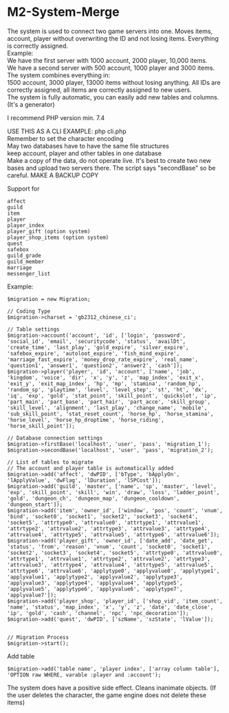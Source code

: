 # M2-System-Merge

The system is used to connect two game servers into one. Moves items, account, player without overwriting the ID and not losing items.   Everything is correctly assigned.  
Example:  
We have the first server with 1000 account, 2000 player, 10,000 items.  
We have a second server with 500 account, 1000 player and 3000 items.  
The system combines everything in:  
1500 account, 3000 player, 13000 items without losing anything. All IDs are correctly assigned, all items are correctly assigned to new users.  
The system is fully automatic, you can easily add new tables and columns. (It's a generator)  

I recommend PHP version min. 7.4

USE THIS AS A CLI EXAMPLE: php cli.php  
Remember to set the character encoding  
May two databases have to have the same file structures  
keep account, player and other tables in one database  
Make a copy of the data, do not operate live. It's best to create two new bases and upload two servers there. The script says "secondBase" so be careful. MAKE A BACKUP COPY  
 
Support for
 ```
 affect
 guild
 item
 player
 player_index
 player_gift (option system)
 player_shop_items (option system)
 quest
 safebox
 guild_grade
 guild_member
 marriage
 messenger_list
 ```

Example:
 ```
 $migration = new Migration;

// Coding Type
$migration->charset = 'gb2312_chinese_ci';

// Table settings
$migration->account('account', 'id', ['login', 'password', 'social_id', 'email', 'securitycode', 'status', 'availDt', 'create_time', 'last_play', 'gold_expire', 'silver_expire', 'safebox_expire', 'autoloot_expire', 'fish_mind_expire', 'marriage_fast_expire', 'money_drop_rate_expire', 'real_name', 'question1', 'answer1', 'question2', 'answer2', 'cash']);
$migration->player('player', 'id', 'account', ['name', 'job', 'kingdom', 'voice', 'dir', 'x', 'y', 'z', 'map_index', 'exit_x', 'exit_y', 'exit_map_index', 'hp', 'mp', 'stamina', 'random_hp', 'random_sp', 'playtime', 'level', 'level_step', 'st', 'ht', 'dx', 'iq', 'exp', 'gold', 'stat_point', 'skill_point', 'quickslot', 'ip', 'part_main', 'part_base', 'part_hair', 'part_acce', 'skill_group', 'skill_level', 'alignment', 'last_play', 'change_name', 'mobile', 'sub_skill_point', 'stat_reset_count', 'horse_hp', 'horse_stamina', 'horse_level', 'horse_hp_droptime', 'horse_riding', 'horse_skill_point']);

// Database connection settings
$migration->firstBase('localhost', 'user', 'pass', 'migration_1');
$migration->secondBase('localhost', 'user', 'pass', 'migration_2');

// List of tables to migrate
// The account and player table is automatically added
$migration->add('affect', 'dwPID', ['bType', 'bApplyOn', 'lApplyValue', 'dwFlag', 'lDuration', 'lSPCost']);
$migration->add('guild', 'master', ['name', 'sp', 'master', 'level', 'exp', 'skill_point', 'skill', 'win', 'draw', 'loss', 'ladder_point', 'gold', 'dungeon_ch', 'dungeon_map', 'dungeon_cooldown', 'dungeon_start']);
$migration->add('item', 'owner_id', ['window', 'pos', 'count', 'vnum', 'bind', 'socket0', 'socket1', 'socket2', 'socket3', 'socket4', 'socket5', 'attrtype0', 'attrvalue0', 'attrtype1', 'attrvalue1', 'attrtype2', 'attrvalue2', 'attrtype3', 'attrvalue3', 'attrtype4', 'attrvalue4', 'attrtype5', 'attrvalue5', 'attrtype6', 'attrvalue6']);
$migration->add('player_gift', 'owner_id', ['date_add', 'date_get', 'status', 'from', 'reason', 'vnum', 'count', 'socket0', 'socket1', 'socket2', 'socket3', 'socket4', 'socket5', 'attrtype0', 'attrvalue0', 'attrtype1', 'attrvalue1', 'attrtype2', 'attrvalue2', 'attrtype3', 'attrvalue3', 'attrtype4', 'attrvalue4', 'attrtype5', 'attrvalue5', 'attrtype6', 'attrvalue6', 'applytype0', 'applyvalue0', 'applytype1', 'applyvalue1', 'applytype2', 'applyvalue2', 'applytype3', 'applyvalue3', 'applytype4', 'applyvalue4', 'applytype5', 'applyvalue5', 'applytype6', 'applyvalue6', 'applytype7', 'applyvalue7']);
$migration->add('player_shop', 'player_id', ['shop_vid', 'item_count', 'name', 'status', 'map_index', 'x', 'y', 'z', 'date', 'date_close', 'ip', 'gold', 'cash', 'channel', 'npc', 'npc_decoration']);
$migration->add('quest', 'dwPID', ['szName', 'szState', 'lValue']);


// Migration Process
$migration->start();
 ```
 
Add table
 ```
 $migration->add('table name', 'player index', ['array column table'], 'OPTION raw WHERE, varable :player and :account');
 ```
 The system does have a positive side effect. Cleans inanimate objects. (If the user deletes the character, the game engine does not delete these items)
